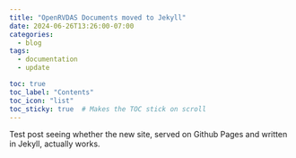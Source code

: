 ```yaml
---
title: "OpenRVDAS Documents moved to Jekyll"
date: 2024-06-26T13:26:00-07:00
categories:
  - blog
tags:
  - documentation
  - update

toc: true
toc_label: "Contents"
toc_icon: "list"
toc_sticky: true  # Makes the TOC stick on scroll
---
```


Test post seeing whether the new site, served on Github Pages and written in Jekyll, actually works.
